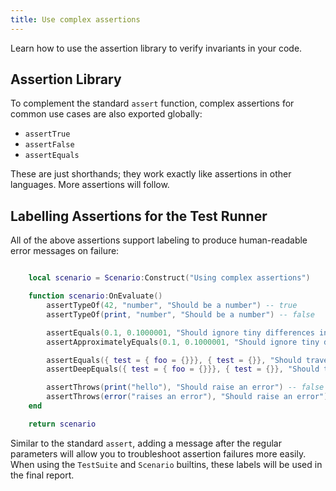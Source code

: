 ```yaml
---
title: Use complex assertions
---
```


Learn how to use the assertion library to verify invariants in your code.

## Assertion Library

To complement the standard ``assert`` function, complex assertions  for common use cases are also exported globally:

* ``assertTrue``
* ``assertFalse``
* ``assertEquals``

These are just shorthands; they work exactly like assertions in other languages. More assertions will follow.

## Labelling Assertions for the Test Runner

All of the above assertions support labeling to produce human-readable error messages on failure:

```lua title="assertions-usage-example.lua"

	local scenario = Scenario:Construct("Using complex assertions")

	function scenario:OnEvaluate()
		assertTypeOf(42, "number", "Should be a number") -- true
		assertTypeOf(print, "number", "Should be a number") -- false

		assertEquals(0.1, 0.1000001, "Should ignore tiny differences in floating-point comparisons") -- false
		assertApproximatelyEquals(0.1, 0.1000001, "Should ignore tiny differences in float comparisons") -- true

		assertEquals({ test = { foo = {}}}, { test = {}}, "Should traverse nested tables") -- true
		assertDeepEquals({ test = { foo = {}}}, { test = {}}, "Should traverse nested tables") -- false

		assertThrows(print("hello"), "Should raise an error") -- false
		assertThrows(error("raises an error"), "Should raise an error") -- true
	end

	return scenario

```

Similar to the standard ``assert``, adding a message after the regular parameters will allow you to troubleshoot assertion failures more easily. When using the ``TestSuite`` and ``Scenario`` builtins, these labels will be used in the final report.
